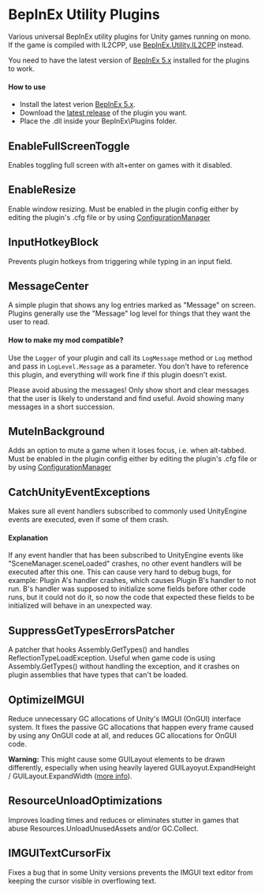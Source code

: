 # BepInEx Utility Plugins
Various universal BepInEx utility plugins for Unity games running on mono. If the game is compiled with IL2CPP, use [BepInEx.Utility.IL2CPP](https://github.com/BepInEx/BepInEx.Utility.IL2CPP) instead.

You need to have the latest version of [BepInEx 5.x](https://github.com/BepInEx/BepInEx) installed for the plugins to work.

#### How to use
- Install the latest verion [BepInEx 5.x](https://github.com/BepInEx/BepInEx).
- Download the [latest release](https://github.com/BepInEx/BepInEx.Utility/releases) of the plugin you want.
- Place the .dll inside your BepInEx\Plugins folder.

## EnableFullScreenToggle
Enables toggling full screen with alt+enter on games with it disabled.

## EnableResize
Enable window resizing. Must be enabled in the plugin config either by editing the plugin's .cfg file or by using [ConfigurationManager](https://github.com/BepInEx/BepInEx.ConfigurationManager)

## InputHotkeyBlock
Prevents plugin hotkeys from triggering while typing in an input field.

## MessageCenter
A simple plugin that shows any log entries marked as "Message" on screen. Plugins generally use the "Message" log level for things that they want the user to read.
#### How to make my mod compatible?
Use the `Logger` of your plugin and call its `LogMessage` method or `Log` method and pass in `LogLevel.Message` as a parameter. You don't have to reference this plugin, and everything will work fine if this plugin doesn't exist.

Please avoid abusing the messages! Only show short and clear messages that the user is likely to understand and find useful. Avoid showing many messages in a short succession.

## MuteInBackground
Adds an option to mute a game when it loses focus, i.e. when alt-tabbed. Must be enabled in the plugin config either by editing the plugin's .cfg file or by using [ConfigurationManager](https://github.com/BepInEx/BepInEx.ConfigurationManager)

## CatchUnityEventExceptions
Makes sure all event handlers subscribed to commonly used UnityEngine events are executed, even if some of them crash.
#### Explanation
If any event handler that has been subscribed to UnityEngine events like "SceneManager.sceneLoaded" crashes, no other event handlers will be executed after this one. This can cause very hard to debug bugs, for example: Plugin A's handler crashes, which causes Plugin B's handler to not run. B's handler was supposed to initialize some fields before other code runs, but it could not do it, so now the code that expected these fields to be initialized will behave in an unexpected way.

## SuppressGetTypesErrorsPatcher
A patcher that hooks Assembly.GetTypes() and handles ReflectionTypeLoadException. Useful when game code is using Assembly.GetTypes() without handling the exception, and it crashes on plugin assemblies that have types that can't be loaded.

## OptimizeIMGUI
Reduce unnecessary GC allocations of Unity's IMGUI (OnGUI) interface system. It fixes the passive GC allocations that happen every frame caused by using any OnGUI code at all, and reduces GC allocations for OnGUI code. 

**Warning:** This might cause some GUILayout elements to be drawn differently, especially when using heavily layered GUILayoyut.ExpandHeight / GUILayout.ExpandWidth ([more info](https://github.com/BepInEx/BepInEx.Utility/issues/6)).

## ResourceUnloadOptimizations
Improves loading times and reduces or eliminates stutter in games that abuse Resources.UnloadUnusedAssets and/or GC.Collect.

## IMGUITextCursorFix
Fixes a bug that in some Unity versions prevents the IMGUI text editor from keeping the cursor visible in overflowing text.
